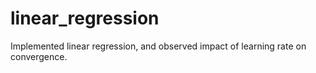 # linear_regression
Implemented linear regression, and observed impact of learning rate on convergence.
